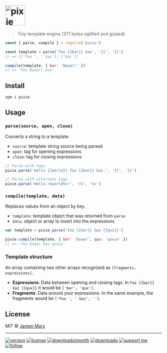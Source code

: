 
<h1>
  <img src=https://cdn.rawgit.com/pixiejs/pixie/master/pixie.svg alt=pixie height=64>
</h1>

> Tiny template engine (371 bytes uglified and gziped)

```js
const { parse, compile } = require('pixie')

const template = parse('foo {{bar}} baz', '{{', '}}')
// => [['foo ', ' baz'], ['bar']]

compile(template, { bar: 'Baaar!' })
// => 'foo Baaar! baz'
```

## Install

```sh
npm i pixie
```

## Usage

### `parse(source, open, close)`

Converts a string to a template.

- `source`: template string source being parsed
- `open`: tag for opening expressions
- `close`: tag for closing expressions

```js
// Parse with tags
pixie.parse('Hello {{world}} foo {{bar}} baz.', '{{', '}}')

// Parse with alternate tags
pixie.parse('Hello <%world%>!', '<%', '%>')
```

### `compile(template, data)`

Replaces values from an object by key.

- `template`: template object that was returned from `parse`
- `data`: object or array to insert into the expressions

```js
var template = pixie.parse('foo {{bar}} baz {{qux}}')

pixie.compile(template, { bar: 'baaar', qux: 'quuux' })
// => 'foo baaar baz quuux'
```

### Template structure

An array containing two other arrays recognized as `[fragments, expressions]`.

- **Expressions**: Data between opening and closing tags. In `Foo {{bar}} baz {{qux}}` it would be `['bar', 'qux']`.
- **Fragments**: Data around your expressions. In the same example, the fragments would be `['Foo ', ' baz', '']`.

## License

MIT &copy; [Jamen Marz](http://jamenmarz.com/)

---

[![version](https://img.shields.io/npm/v/pixie.svg?style=flat-square)](https://npmjs.com/package/pixie) [![license](https://img.shields.io/npm/l/pixie.svg?style=flat-square)](https://npmjs.com/package/pixie) [![downloads/month](https://img.shields.io/npm/dm/pixie.svg?style=flat-square)](https://npmjs.com/package/pixie) [![downloads](https://img.shields.io/npm/dt/pixie.svg?style=flat-square)](https://npmjs.com/package/pixie) [![support me](https://img.shields.io/badge/support%20me-paypal-green.svg?style=flat-square)](https://www.paypal.me/jamenmarz/5usd) [![follow](https://img.shields.io/github/followers/jamen.svg?style=social&label=Follow)](https://github.com/jamen)
